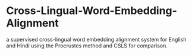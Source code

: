 # Cross-Lingual-Word-Embedding-Alignment
a supervised cross-lingual word embedding alignment system for English and Hindi using the Procrustes method and CSLS for comparison.
